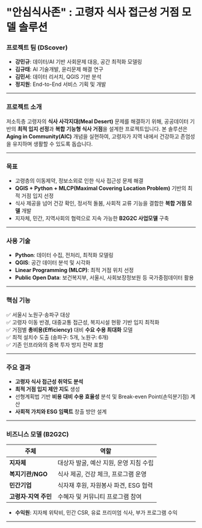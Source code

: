 # "안심식사존" : 고령자 식사 접근성 거점 모델 솔루션


### **프로젝트 팀 (DScover)**
- **강민규**: 데이터/AI 기반 사회문제 대응, 공간 최적화 모델링
- **김규태**: AI 기술개발, 윤리문제 해결 연구
- **김민서**: 데이터 리서치, QGIS 기반 분석
- **정지원**: End-to-End 서비스 기획 및 개발

---

### **프로젝트 소개**
저소득층 고령자의 **식사 사각지대(Meal Desert)** 문제를 해결하기 위해, 공공데이터 기반의 **최적 입지 선정**과 **복합 기능형 식사 거점**을 설계한 프로젝트입니다. 본 솔루션은 **Aging in Community(AIC)** 개념을 실현하여, 고령자가 지역 내에서 건강하고 존엄성을 유지하며 생활할 수 있도록 돕습니다.

---

### **목표**
- 고령층의 이동제약, 정보소외로 인한 식사 접근성 문제 해결
- **QGIS + Python + MLCP(Maximal Covering Location Problem)** 기반의 최적 거점 입지 선정
- 식사 제공을 넘어 건강 확인, 정서적 돌봄, 사회적 교류 기능을 결합한 **복합 거점 모델** 개발
- 지자체, 민간, 지역사회의 협력으로 지속 가능한 **B2G2C 사업모델** 구축

---

### **사용 기술**
- **Python**: 데이터 수집, 전처리, 최적화 모델링
- **QGIS**: 공간 데이터 분석 및 시각화
- **Linear Programming (MLCP)**: 최적 거점 위치 선정
- **Public Open Data**: 보건복지부, 서울시, 사회보장정보원 등 국가중점데이터 활용

---

### **핵심 기능**
✅ 서울시 노원구·송파구 대상  
✅ 고령자 이동 반경, 대중교통 접근성, 복지시설 현황 기반 입지 최적화  
✅ 거점별 **총비용(Efficiency)** 대비 **수요 수용 최대화** 모델  
✅ 최적 설치수 도출 (송파구: 5개, 노원구: 6개)  
✅ 기존 인프라와의 중복 투자 방지 전략 포함

---

### **주요 결과**
- **고령자 식사 접근성 취약도 분석**
- **최적 거점 입지 제안 지도** 생성
- 선형계획법 기반 **비용 대비 수용 효율성** 분석 및 Break-even Point(손익분기점) 계산
- **사회적 가치와 ESG 임팩트** 창출 방안 설계

---

### **비즈니스 모델 (B2G2C)**
| 주체 | 역할 |
|------|------|
| **지자체** | 대상자 발굴, 예산 지원, 운영 지침 수립 |
| **복지기관/NGO** | 식사 제공, 건강 체크, 프로그램 운영 |
| **민간기업** | 식자재 후원, 자원봉사 파견, ESG 협력 |
| **고령자·지역 주민** | 수혜자 및 커뮤니티 프로그램 참여 |

- **수익원**: 지자체 위탁비, 민간 CSR, 유료 프리미엄 식사, 부가 프로그램 수익

---
